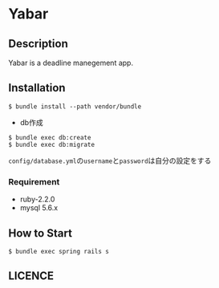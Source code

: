 # Yabar

## Description

Yabar is a deadline manegement app.

## Installation

```
$ bundle install --path vendor/bundle
```

* db作成

```
$ bundle exec db:create
$ bundle exec db:migrate
```

`config/database.yml`の`username`と`password`は自分の設定をする

### Requirement

* ruby-2.2.0
* mysql 5.6.x

## How to Start

```
$ bundle exec spring rails s
```

## LICENCE
